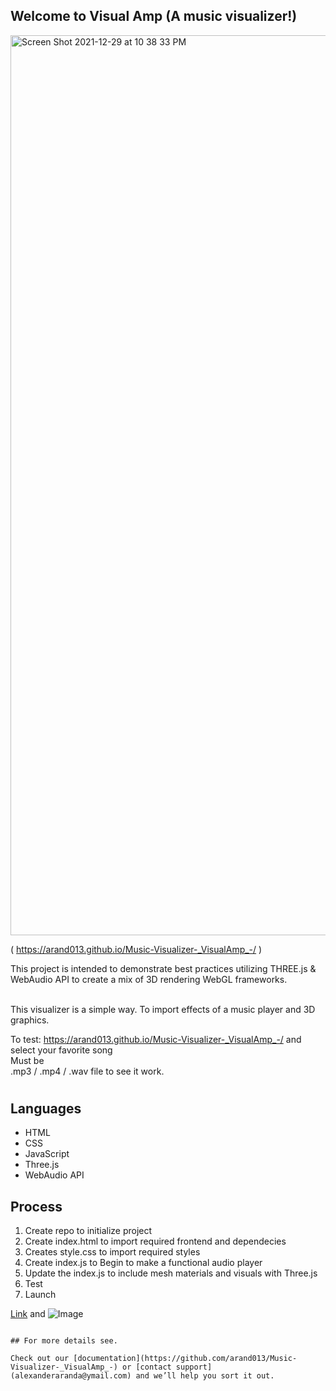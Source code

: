 ## Welcome to Visual Amp (A music visualizer!)

<img width="1440" alt="Screen Shot 2021-12-29 at 10 38 33 PM" src="https://user-images.githubusercontent.com/81955843/147729082-a8b4504e-1af1-4a84-99f1-7bef66a072dd.png">

( <https://arand013.github.io/Music-Visualizer-_VisualAmp_-/> )

This project is intended to demonstrate best practices utilizing THREE.js & WebAudio API to create a mix of 3D rendering WebGL frameworks.

<br> 
This visualizer is a simple way. To import effects of a music player and 3D graphics. 
<br> 

To test: <https://arand013.github.io/Music-Visualizer-_VisualAmp_-/>  and select your favorite song
<br> 
Must be  
.mp3 / .mp4 / .wav file to see it work.

# 

## Languages
- HTML
- CSS
- JavaScript
- Three.js
- WebAudio API  

## Process
1. Create repo to initialize project
2. Create index.html to import required frontend and dependecies 
3. Creates style.css to import required styles 
4. Create index.js to Begin to make a functional audio player 
5. Update the index.js to include mesh materials and visuals with Three.js
6. Test 
7. Launch 


[Link](url) and ![Image](src)
```

## For more details see. 

Check out our [documentation](https://github.com/arand013/Music-Visualizer-_VisualAmp_-) or [contact support](alexanderaranda@ymail.com) and we’ll help you sort it out.
